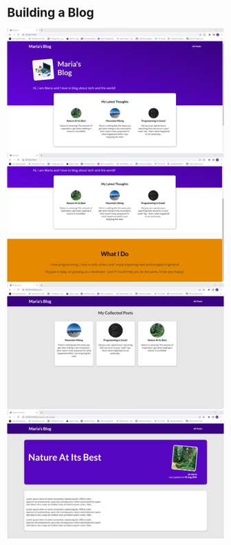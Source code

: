# Building a Blog

<img src="my_site/images/home-page.png" alt="home-page" title="Home Page">

<img src="my_site/images/home-page2.png" alt="home-page" title="Home Page">

<img src="my_site/images/all-posts.png" alt="all-posts" title="All Posts">

<img src="my_site/images/post.png" alt="post" title="Post">